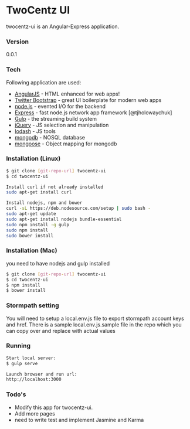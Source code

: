 # TwoCentz UI

twocentz-ui is an Angular-Express application. 

### Version
0.0.1

### Tech

Following application are used:

* [AngularJS] - HTML enhanced for web apps!
* [Twitter Bootstrap] - great UI boilerplate for modern web apps
* [node.js] - evented I/O for the backend
* [Express] - fast node.js network app framework [@tjholowaychuk]
* [Gulp] - the streaming build system
* [jQuery] - JS selection and manipulation
* [lodash] - JS tools
* [mongodb] - NOSQL database
* [mongoose] - Object mapping for mongodb

### Installation (Linux)
```sh
$ git clone [git-repo-url] twocentz-ui
$ cd twocentz-ui

Install curl if not already installed
sudo apt-get install curl

Install nodejs, npm and bower
curl -sL https://deb.nodesource.com/setup | sudo bash -
sudo apt-get update
sudo apt-get install nodejs bundle-essential
sudo npm install -g gulp
sudo npm install
sudo bower install
```

### Installation (Mac)
you need to have nodejs and gulp installed
```sh
$ git clone [git-repo-url] twocentz-ui
$ cd twocentz-ui
$ npm install
$ bower install

```
### Stormpath setting

You will need to setup a local.env.js file to export stormpath account keys and href.
There is a sample local.env.js.sample file in the repo which you can copy over and replace with actual values


### Running

```sh
Start local server:
$ gulp serve

Launch browser and run url:
http://localhost:3000

```

### Todo's
* Modify this app for twocentz-ui.
* Add more pages
* need to write test and implement Jasmine and Karma



[mongodb]:https://www.mongodb.org/
[mongoose]:http://mongoosejs.com/
[node.js]:http://nodejs.org
[Twitter Bootstrap]:http://twitter.github.com/bootstrap/
[lodash]:https://lodash.com/
[jQuery]:http://jquery.com
[express]:http://expressjs.com
[AngularJS]:http://angularjs.org
[Gulp]:http://gulpjs.com
 